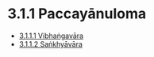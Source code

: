 # 3.1.1 Paccayānuloma

* [3.1.1.1 Vibhaṅgavāra](3.1.1/3.1.1.1.md)
* [3.1.1.2 Saṅkhyāvāra](3.1.1/3.1.1.2.md)
